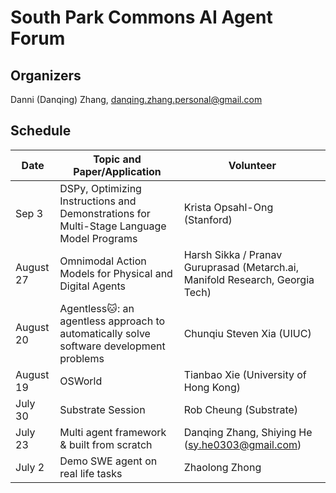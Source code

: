 # South Park Commons AI Agent Forum
## Organizers
Danni (Danqing) Zhang, danqing.zhang.personal@gmail.com


## Schedule
| Date       | Topic and Paper/Application                                    | Volunteer                                                                     |
|------------|---------------------------------------------------------------|-------------------------------------------------------------------------------|
| Sep 3      | DSPy, Optimizing Instructions and Demonstrations for Multi-Stage Language Model Programs | Krista Opsahl-Ong (Stanford)                                                  |
| August 27  | Omnimodal Action Models for Physical and Digital Agents       | Harsh Sikka / Pranav Guruprasad (Metarch.ai, Manifold Research, Georgia Tech) |
| August 20  | Agentless🐱: an agentless approach to automatically solve software development problems | Chunqiu Steven Xia (UIUC)                                                     |
| August 19  | OSWorld                                                      | Tianbao Xie (University of Hong Kong)                                         |
| July 30    | Substrate Session                                            | Rob Cheung (Substrate)                                                        |
| July 23    | Multi agent framework & built from scratch                   | Danqing Zhang, Shiying He (sy.he0303@gmail.com)                               |
| July 2     | Demo SWE agent on real life tasks                            | Zhaolong Zhong                                                                |
